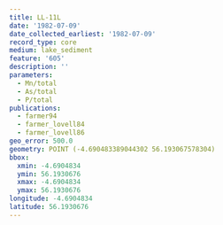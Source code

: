 ```yaml
---
title: LL-11L
date: '1982-07-09'
date_collected_earliest: '1982-07-09'
record_type: core
medium: lake_sediment
feature: '605'
description: ''
parameters:
  - Mn/total
  - As/total
  - P/total
publications:
  - farmer94
  - farmer_lovell84
  - farmer_lovell86
geo_error: 500.0
geometry: POINT (-4.690483389044302 56.193067578304)
bbox:
  xmin: -4.6904834
  ymin: 56.1930676
  xmax: -4.6904834
  ymax: 56.1930676
longitude: -4.6904834
latitude: 56.1930676
---
```

